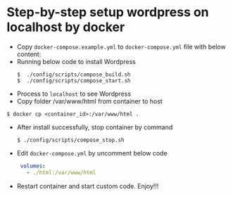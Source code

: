 # Step-by-step setup wordpress on localhost by docker

- Copy ```docker-compose.example.yml``` to ```docker-compose.yml``` file with below content:
- Running below code to install Wordpress
  ```shell
  $  ./config/scripts/compose_build.sh
  $  ./config/scripts/compose_start.sh
  ```
- Process to ```localhost``` to see Wordpress
- Copy folder /var/www/html from container to host
```shell
$ docker cp <container_id>:/var/www/html .
```
- After install successfully, stop container by command
  ```shell
  $ ./config/scripts/compose_stop.sh
  ```
- Edit ```docker-compose.yml``` by uncomment below code
  ```yaml
   volumes:
     - ./html:/var/www/html
  ```
- Restart container and start custom code. Enjoy!!!
